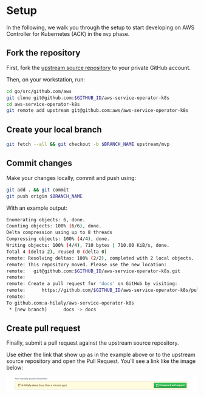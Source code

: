 # Setup 

In the following, we walk you through the setup to start developing on AWS Controller for Kubernetes (ACK) in the `mvp` phase.

## Fork the repository

First, fork the [upstream source repository](github.com/aws/aws-service-operator-k8s) to your private GitHub account.

Then, on your workstation, run:

```bash
cd go/src/github.com/aws
git clone git@github.com:$GITHUB_ID/aws-service-operator-k8s
cd aws-service-operator-k8s
git remote add upstream git@github.com:aws/aws-service-operator-k8s
```

## Create your local branch

```bash
git fetch --all && git checkout -b $BRANCH_NAME upstream/mvp
```

## Commit changes

Make your changes locally, commit and push using:

```bash
git add . && git commit
git push origin $BRANCH_NAME
```

With an example output:

```bash
Enumerating objects: 6, done.
Counting objects: 100% (6/6), done.
Delta compression using up to 8 threads
Compressing objects: 100% (4/4), done.
Writing objects: 100% (4/4), 710 bytes | 710.00 KiB/s, done.
Total 4 (delta 2), reused 0 (delta 0)
remote: Resolving deltas: 100% (2/2), completed with 2 local objects.
remote: This repository moved. Please use the new location:
remote:   git@github.com:$GITHUB_ID/aws-service-operator-k8s.git
remote: 
remote: Create a pull request for 'docs' on GitHub by visiting:
remote:      https://github.com/$GITHUB_ID/aws-service-operator-k8s/pull/new/docs
remote: 
To github.com:a-hilaly/aws-service-operator-k8s
 * [new branch]      docs -> docs
```

## Create pull request

Finally, submit a pull request against the upstream source repository.

Use either the link that show up as in the example above or to the upstream source repository and open the Pull Request. You'll see a link like the image below:

![images](../images/github-pr.png)